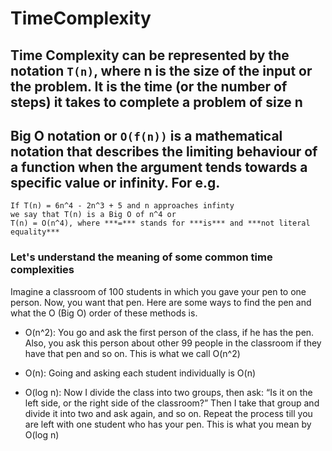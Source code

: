 # TimeComplexity

## Time Complexity can be represented by the notation `T(n)`, where n is the size of the input or the problem. It is the time (or the number of steps) it takes to complete a problem of size n

## Big O notation or `O(f(n))` is a mathematical notation that describes the limiting behaviour of a function when the argument tends towards a specific value or infinity. For e.g.
```
If T(n) = 6n^4 - 2n^3 + 5 and n approaches infinty
we say that T(n) is a Big O of n^4 or
T(n) = O(n^4), where ***=*** stands for ***is*** and ***not literal equality***
```

### Let's understand the meaning of some common time complexities
Imagine a classroom of 100 students in which you gave your pen to one person. Now, you want that pen. Here are some ways to find the pen and what the O (Big O) order of these methods is.

* O(n^2): You go and ask the first person of the class, if he has the pen. Also, you ask this person about other 99 people in the classroom if they have that pen and so on. This is what we call O(n^2)

* O(n): Going and asking each student individually is O(n)

* O(log n): Now I divide the class into two groups, then ask: “Is it on the left side, or the right side of the classroom?” Then I take that group and divide it into two and ask again, and so on. Repeat the process till you are left with one student who has your pen. This is what you mean by O(log n)
